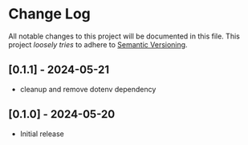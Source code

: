 # Change Log

All notable changes to this project will be documented in this file.
This project *loosely tries* to adhere to [Semantic Versioning](http://semver.org/).

## [0.1.1] - 2024-05-21
- cleanup and remove dotenv dependency

## [0.1.0] - 2024-05-20

- Initial release
